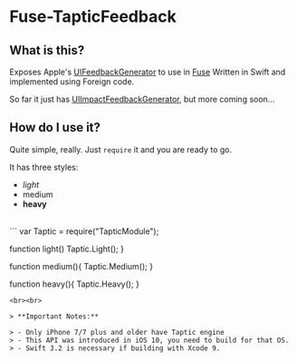 Fuse-TapticFeedback
===================


What is this?
-------------

Exposes Apple's [UIFeedbackGenerator](https://developer.apple.com/documentation/uikit/uifeedbackgenerator) to use in [Fuse](fusetools.com)
Written in Swift and implemented using Foreign code.

So far it just has [UIImpactFeedbackGenerator](https://developer.apple.com/documentation/uikit/uiimpactfeedbackgenerator), but more coming soon...


How do I use it?
----------
Quite simple, really.
Just `require` it and you are ready to go.

It has three styles:

 - *light*
 - medium
 - **heavy**

<br>
```
var Taptic = require("TapticModule");

function light()
	Taptic.Light();
}

function medium(){
	Taptic.Medium();
}

function heavy(){
	Taptic.Heavy();
}
```
<br><br>

> **Important Notes:**

> - Only iPhone 7/7 plus and older have Taptic engine
> - This API was introduced in iOS 10, you need to build for that OS.
> - Swift 3.2 is necessary if building with Xcode 9.
